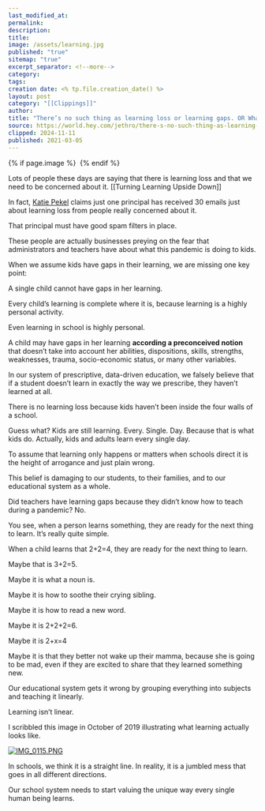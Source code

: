 ```yaml
---
last_modified_at: 
permalink: 
description: 
title: 
image: /assets/learning.jpg
published: "true"
sitemap: "true"
excerpt_separator: <!--more-->
category: 
tags: 
creation date: <% tp.file.creation_date() %>
layout: post
category: "[[Clippings]]"
author: 
title: "There’s no such thing as learning loss or learning gaps. OR What le..."
source: https://world.hey.com/jethro/there-s-no-such-thing-as-learning-loss-or-learning-gaps-or-what-learning-actually-looks-like-d6955108
clipped: 2024-11-11
published: 2021-03-05
---
```



{% if page.image %} <img src="{{ page.image }}" alt=""> {% endif %}

Lots of people these days are saying that there is learning loss and that we need to be concerned about it. [[Turning Learning Upside Down]]

In fact, [Katie Pekel](https://twitter.com/katiepekel/status/1365284361441050628?s=21) claims just one principal has received 30 emails just about learning loss from people really concerned about it.

That principal must have good spam filters in place.

These people are actually businesses preying on the fear that administrators and teachers have about what this pandemic is doing to kids.

When we assume kids have gaps in their learning, we are missing one key point:

A single child cannot have gaps in her learning.

Every child’s learning is complete where it is, because learning is a highly personal activity.

Even learning in school is highly personal.

A child may have gaps in her learning **according a preconceived notion** that doesn’t take into account her abilities, dispositions, skills, strengths, weaknesses, trauma, socio-economic status, or many other variables.

In our system of prescriptive, data-driven education, we falsely believe that if a student doesn’t learn in exactly the way we prescribe, they haven’t learned at all.

There is no learning loss because kids haven’t been inside the four walls of a school.

Guess what? Kids are still learning. Every. Single. Day. Because that is what kids do. Actually, kids and adults learn every single day.

To assume that learning only happens or matters when schools direct it is the height of arrogance and just plain wrong. 

This belief is damaging to our students, to their families, and to our educational system as a whole.

Did teachers have learning gaps because they didn’t know how to teach during a pandemic? No.

You see, when a person learns something, they are ready for the next thing to learn. It’s really quite simple.

When a child learns that 2+2=4, they are ready for the next thing to learn.

Maybe that is 3+2=5.

Maybe it is what a noun is.

Maybe it is how to soothe their crying sibling.

Maybe it is how to read a new word.

Maybe it is 2+2+2=6.

Maybe it is 2+x=4

Maybe it is that they better not wake up their mamma, because she is going to be mad, even if they are excited to share that they learned something new.

Our educational system gets it wrong by grouping everything into subjects and teaching it linearly.

Learning isn’t linear.

I scribbled this image in October of 2019 illustrating what learning actually looks like.

 [![IMG_0115.PNG](https://world.hey.com/jethro/d6955108/representations/eyJfcmFpbHMiOnsibWVzc2FnZSI6IkJBaHBCT0Y3V1JJPSIsImV4cCI6bnVsbCwicHVyIjoiYmxvYl9pZCJ9fQ==--c1df6e46fc91ed2dc535cd5b5707a6ef82bf7cd9/eyJfcmFpbHMiOnsibWVzc2FnZSI6IkJBaDdDam9MWm05eWJXRjBTU0lJYW5CbkJqb0dSVlE2RkhKbGMybDZaVjkwYjE5c2FXMXBkRnNIYVFLQUIya0NBQVU2REhGMVlXeHBkSGxwU3pvTGJHOWhaR1Z5ZXdZNkNYQmhaMlV3T2cxamIyRnNaWE5qWlZRPSIsImV4cCI6bnVsbCwicHVyIjoidmFyaWF0aW9uIn19--0b5e092e6240e14fab357b4c1013c9a0c881ff87/IMG_0115.PNG)](https://world.hey.com/jethro/d6955108/blobs/eyJfcmFpbHMiOnsibWVzc2FnZSI6IkJBaHBCT0Y3V1JJPSIsImV4cCI6bnVsbCwicHVyIjoiYmxvYl9pZCJ9fQ==--c1df6e46fc91ed2dc535cd5b5707a6ef82bf7cd9/IMG_0115.PNG?disposition=attachment "Download IMG_0115.PNG") 

In schools, we think it is a straight line. In reality, it is a jumbled mess that goes in all different directions. 

Our school system needs to start valuing the unique way every single human being learns.